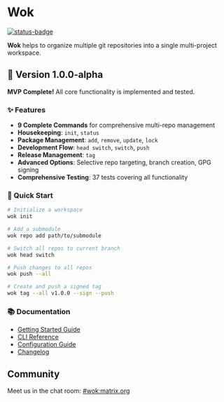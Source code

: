 # Wok

[![status-badge](https://ci.codeberg.org/api/badges/12553/status.svg)](https://ci.codeberg.org/repos/12553)

**Wok** helps to organize multiple git repositories into a single multi-project workspace.

## 🚀 Version 1.0.0-alpha

**MVP Complete!** All core functionality is implemented and tested.

### ✨ Features

- **9 Complete Commands** for comprehensive multi-repo management
- **Housekeeping**: `init`, `status`
- **Package Management**: `add`, `remove`, `update`, `lock`
- **Development Flow**: `head switch`, `switch`, `push`
- **Release Management**: `tag`
- **Advanced Options**: Selective repo targeting, branch creation, GPG signing
- **Comprehensive Testing**: 37 tests covering all functionality

### 🎯 Quick Start

```bash
# Initialize a workspace
wok init

# Add a submodule
wok repo add path/to/submodule

# Switch all repos to current branch
wok head switch

# Push changes to all repos
wok push --all

# Create and push a signed tag
wok tag --all v1.0.0 --sign --push
```

### 📚 Documentation

- [Getting Started Guide](docs/getting-started.md)
- [CLI Reference](docs/cli.md)
- [Configuration Guide](docs/wokfile.md)
- [Changelog](CHANGELOG.md)

## Community

Meet us in the chat room: [#wok:matrix.org](https://matrix.to/#/#wok:matrix.org)
